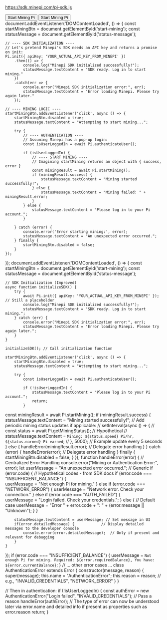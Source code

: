 https://sdk.minepi.com/pi-sdk.js
<!DOCTYPE html>
<html>
<head>
  <title>Minepi Demo</title>
  <script src="https://sdk.minepi.com/pi-sdk.js"></script> 
</head>
<body>
  <button id="start-mining">Start Mining Pi</button>
  <script>
    // When the "Start Mining Pi" button is clicked:
    document.getElementById('start-mining').addEventListener('click', () => {
      Pi.startMining();
    });
  </script>
</body>
</html>
<!DOCTYPE html>
<html>
<head>
  <title>Minepi Demo</title>
  <script src="https://sdk.minepi.com/pi-sdk.js"></script> 
  <script>
    document.addEventListener('DOMContentLoaded', () => { 
      const startMiningBtn = document.getElementById('start-mining');
      const statusMessage = document.getElementById('status-message');

      // Initialize Pi SDK here (hypothetical, refer to Minepi documentation)
      // Example:  Pi.init({ apiKey: 'YOUR_API_KEY' })
      //            .then(() => {  // SDK is ready! })
      //            .catch(err => console.error('SDK initialization error:', err));

      startMiningBtn.addEventListener('click', async () => { 
        startMiningBtn.disabled = true;
        statusMessage.textContent = "Attempting to start mining...";

        try {
          // Authenticate the user first (replace with Minepi's method)
          // const isUserLoggedIn = await Pi.authenticateUser(); 
          // if (!isUserLoggedIn) {
          //   statusMessage.textContent = "Please log in to your Pi account."; 
          //   return;
          // }

          // Assume startMining is an async operation (could be different) 
          const miningResult = await Pi.startMining();  
          if (miningResult.success) {
            statusMessage.textContent = "Mining started successfully!";
          } else {
            statusMessage.textContent = "Mining failed to start. " + miningResult.error;
          }
        } catch (error) {
          console.error('Error starting mining:', error);
          statusMessage.textContent = "An error occurred. Please try again later.";
        } finally {
          startMiningBtn.disabled = false;
        }
      });
    });
  </script>
</head>
<body>
  <button id="start-mining">Start Mining Pi</button>
  <div id="status-message"></div>
</body>
</html>
document.addEventListener('DOMContentLoaded', () => { 
    const startMiningBtn = document.getElementById('start-mining');
    const statusMessage = document.getElementById('status-message');

    // ---- SDK INITIALIZATION ----
    // Let's pretend Minepi's SDK needs an API key and returns a promise on init: 
    Pi.init({ apiKey: 'YOUR_ACTUAL_API_KEY_FROM_MINEPI' })
        .then(() => { 
            console.log("Minepi SDK initialized successfully!"); 
            statusMessage.textContent = "SDK ready. Log in to start mining."
        })
        .catch(err => {
            console.error("Minepi SDK initialization error:", err);
            statusMessage.textContent = "Error loading Minepi. Please try again later."
        });

    // ---- MINING LOGIC ---- 
    startMiningBtn.addEventListener('click', async () => {
        startMiningBtn.disabled = true;
        statusMessage.textContent = "Attempting to start mining...";

        try {
            // ---- AUTHENTICATION ----
            // Assuming Minepi has a pop-up login:
            const isUserLoggedIn = await Pi.authenticateUser();  

            if (isUserLoggedIn) {
                // ---- START MINING ----
                // Imagining startMining returns an object with { success, error }
                const miningResult = await Pi.startMining();  
                if (miningResult.success) {
                    statusMessage.textContent = "Mining started successfully!";
                } else {
                    statusMessage.textContent = "Mining failed: " + miningResult.error;
                } 
            } else {
                statusMessage.textContent = "Please log in to your Pi account.";
            }

        } catch (error) {
            console.error('Error starting mining:', error);
            statusMessage.textContent = "An unexpected error occurred.";
        } finally {
            startMiningBtn.disabled = false; 
        }
    });
});
document.addEventListener('DOMContentLoaded', () => {
    const startMiningBtn = document.getElementById('start-mining');
    const statusMessage = document.getElementById('status-message');

    // SDK Initialization (Improved)
    async function initializeSDK() {
        try {
            await Pi.init({ apiKey: 'YOUR_ACTUAL_API_KEY_FROM_MINEPI' }); // Still a placeholder
            console.log("Minepi SDK initialized successfully!");
            statusMessage.textContent = "SDK ready. Log in to start mining.";
        } catch (err) {
            console.error("Minepi SDK initialization error:", err);
            statusMessage.textContent = "Error loading Minepi. Please try again later.";
        }
    }

    initializeSDK(); // Call initialization function

    startMiningBtn.addEventListener('click', async () => {
        startMiningBtn.disabled = true;
        statusMessage.textContent = "Attempting to start mining...";

        try {
            const isUserLoggedIn = await Pi.authenticateUser();

            if (!isUserLoggedIn) {
                statusMessage.textContent = "Please log in to your Pi account.";
                return;
            }
 const miningResult = await Pi.startMining();
            if (miningResult.success) {
                statusMessage.textContent = "Mining started successfully!";
                // Add periodic mining status updates if applicable:
                // setInterval(async () => {
                //     const status = await Pi.getMiningStatus();  // Hypothetical 
                //     statusMessage.textContent = `Mining: ${status.speed} Pi/hr, ${status.earned} Pi earned`; 
                // }, 5000); // Example update every 5 seconds
            } else {
               handleError(miningResult.error);   // Delegate error handling
            }
        } catch (error) {
           handleError(error);                // Delegate error handling
        } finally {
            startMiningBtn.disabled = false;
        }
    });
 function handleError(error) {       // Centralized Error Handling
        console.error("Mining or Authentication Error:", error);
        let userMessage = "An unexpected error occurred.";  // Generic
        if (error.code) {                    // Hypothetical codes - from SDK docs
            if (error.code === "INSUFFICIENT_BALANCE") {    
                userMessage = "Not enough Pi for mining."
            } else if (error.code === "NETWORK_ERROR") {
                userMessage = "Network error. Check your connection."
            } else if (error.code === "AUTH_FAILED") {         
                userMessage = "Login failed. Check your credentials.";
            } else {                      // Default case 
                userMessage = "Error " + error.code + ": " + (error.message || "Unknown"); 
            }
        }

        statusMessage.textContent = userMessage; // Set message in UI
        if(error.detailedMessage) {            // Display detailed messages to the developer console
            console.error(error.detailedMessage);  // Only if present and relevant for debugging
        }    
    }


});
if (error.code === "INSUFFICIENT_BALANCE") {
    userMessage = `Not enough Pi for mining. Required: ${error.requiredBalance}, You have: ${error.currentBalance}`; 
}
// ... other error cases ...
class AuthenticationError extends Error { 
    constructor(message, reason) {
        super(message);
        this.name = "AuthenticationError";
        this.reason = reason; // e.g., "INVALID_CREDENTIALS", "NETWORK_ERROR"
    }
}

// Then in authentication:
if (!isUserLoggedIn) {
    const authError = new AuthenticationError("Login failed", "INVALID_CREDENTIALS"); // Pass a reason
    handleError(authError); // The type of error can now be understood later via error.name and detailed info if present as properties such as error.reason
    return;
}
